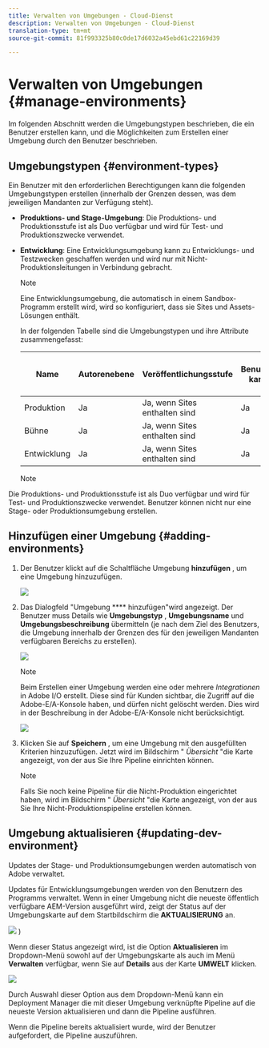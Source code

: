 ```yaml
---
title: Verwalten von Umgebungen - Cloud-Dienst
description: Verwalten von Umgebungen - Cloud-Dienst
translation-type: tm+mt
source-git-commit: 81f993325b80c0de17d6032a45ebd61c22169d39

---
```



# Verwalten von Umgebungen {#manage-environments}

Im folgenden Abschnitt werden die Umgebungstypen beschrieben, die ein Benutzer erstellen kann, und die Möglichkeiten zum Erstellen einer Umgebung durch den Benutzer beschrieben.

## Umgebungstypen {#environment-types}

Ein Benutzer mit den erforderlichen Berechtigungen kann die folgenden Umgebungstypen erstellen (innerhalb der Grenzen dessen, was dem jeweiligen Mandanten zur Verfügung steht).

* **Produktions- und Stage-Umgebung**:
Die Produktions- und Produktionsstufe ist als Duo verfügbar und wird für Test- und Produktionszwecke verwendet.

* **Entwicklung**: Eine Entwicklungsumgebung kann zu Entwicklungs- und Testzwecken geschaffen werden und wird nur mit Nicht-Produktionsleitungen in Verbindung gebracht.

   >[!NOTE]
   >Eine Entwicklungsumgebung, die automatisch in einem Sandbox-Programm erstellt wird, wird so konfiguriert, dass sie Sites und Assets-Lösungen enthält.

   In der folgenden Tabelle sind die Umgebungstypen und ihre Attribute zusammengefasst:

   | Name | Autorenebene | Veröffentlichungsstufe | Benutzer kann | Benutzer kann | Pipeline, die mit der Umgebung verknüpft werden kann |
   |--- |--- |--- |--- |---|---|
   | Produktion | Ja | Ja, wenn Sites enthalten sind | Ja | Nein | Produktionsleitung |
   | Bühne | Ja | Ja, wenn Sites enthalten sind | Ja | Nein | Produktionsleitung |
   | Entwicklung | Ja | Ja, wenn Sites enthalten sind | Ja | Ja | Produktionsfremde Pipeline |

   >[!NOTE]
   >
Die Produktions- und Produktionsstufe ist als Duo verfügbar und wird für Test- und Produktionszwecke verwendet.  Benutzer können nicht nur eine Stage- oder Produktionsumgebung erstellen.

## Hinzufügen einer Umgebung {#adding-environments}


1. Der Benutzer klickt auf die Schaltfläche Umgebung **hinzufügen** , um eine Umgebung hinzuzufügen.

   ![](assets/add-environment.png)

1. Das Dialogfeld &quot;Umgebung **** hinzufügen&quot;wird angezeigt. Der Benutzer muss Details wie **Umgebungstyp** , **Umgebungsname** und **Umgebungsbeschreibung** übermitteln (je nach dem Ziel des Benutzers, die Umgebung innerhalb der Grenzen des für den jeweiligen Mandanten verfügbaren Bereichs zu erstellen).

   ![](assets/add-environment2.png)

   >[!NOTE]
   >Beim Erstellen einer Umgebung werden eine oder mehrere *Integrationen* in Adobe I/O erstellt. Diese sind für Kunden sichtbar, die Zugriff auf die Adobe-E/A-Konsole haben, und dürfen nicht gelöscht werden. Dies wird in der Beschreibung in der Adobe-E/A-Konsole nicht berücksichtigt.

   ![](assets/add-environment-image1.png)

1. Klicken Sie auf **Speichern** , um eine Umgebung mit den ausgefüllten Kriterien hinzuzufügen.  Jetzt wird im Bildschirm &quot; *Übersicht* &quot;die Karte angezeigt, von der aus Sie Ihre Pipeline einrichten können.

   >[!NOTE]
   >Falls Sie noch keine Pipeline für die Nicht-Produktion eingerichtet haben, wird im Bildschirm &quot; *Übersicht* &quot;die Karte angezeigt, von der aus Sie Ihre Nicht-Produktionspipeline erstellen können.


## Umgebung aktualisieren {#updating-dev-environment}

Updates der Stage- und Produktionsumgebungen werden automatisch von Adobe verwaltet.

Updates für Entwicklungsumgebungen werden von den Benutzern des Programms verwaltet. Wenn in einer Umgebung nicht die neueste öffentlich verfügbare AEM-Version ausgeführt wird, zeigt der Status auf der Umgebungskarte auf dem Startbildschirm die **AKTUALISIERUNG** an.

![](assets/manage-environments2.png)
)

Wenn dieser Status angezeigt wird, ist die Option **Aktualisieren** im Dropdown-Menü sowohl auf der Umgebungskarte als auch im Menü **Verwalten** verfügbar, wenn Sie auf **Details** aus der Karte **UMWELT** klicken.

![](assets/add-environment4.png)

Durch Auswahl dieser Option aus dem Dropdown-Menü kann ein Deployment Manager die mit dieser Umgebung verknüpfte Pipeline auf die neueste Version aktualisieren und dann die Pipeline ausführen.

Wenn die Pipeline bereits aktualisiert wurde, wird der Benutzer aufgefordert, die Pipeline auszuführen.
